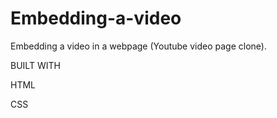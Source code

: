 # Embedding-a-video
Embedding a video in a webpage (Youtube video page clone).

BUILT WITH

HTML

CSS

